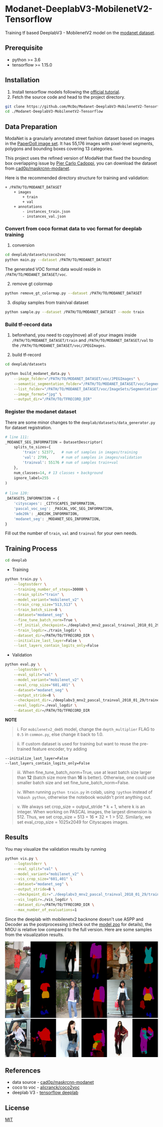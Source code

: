 # Modanet-DeeplabV3-MobilenetV2-Tensorflow
Training tf based DeeplabV3 - MobilenetV2 model on the [modanet dataset](https://github.com/eBay/modanet).


## Prerequisite
- python >= 3.6
- tensorflow >= 1.15.0


## Installation
1. Install tensorflow models following the [official tutorial](https://github.com/tensorflow/models/blob/master/research/delf/INSTALL_INSTRUCTIONS.md).
2. Fetch the source code and head to the project directory.
```bash
git clone https://github.com/McDo/Modanet-DeeplabV3-MobilenetV2-Tensorflow.git
cd ./Modanet-DeeplabV3-MobilenetV2-Tensorflow
```


## Data Preparation
ModaNet is a granularly annotated street fashion dataset based on images in the [PaperDoll image set](https://github.com/kyamagu/paperdoll/tree/master/data/chictopia). It has 55,176 images with pixel-level segments, polygons and bounding boxes covering 13 categories. 

This project uses the refined version of ModaNet that fixed the bounding box overlapping issue by [Pier Carlo Cadoppi](https://github.com/cad0p), you can download the dataset from [cad0p/maskrcnn-modanet](https://github.com/cad0p/maskrcnn-modanet/releases).

Here is the recommended directory structure for training and validation:
```
+ /PATH/TO/MODANET_DATASET
    + images
        + train
        + val
    + annotations
        - instances_train.json
        - instances_val.json
```

### Convert from coco format data to voc format for deeplab training

1. conversion
```bash
cd deeplab/datasets/coco2voc
python main.py --dataset /PATH/TO/MODANET_DATASET
```
The generated VOC format data would reside in `/PATH/TO/MODANET_DATASET/voc`.

2. remove gt colormap
```bash
python remove_gt_colormap.py --dataset /PATH/TO/MODANET_DATASET
```

3. display samples from train/val dataset
```bash
python sample.py --dataset /PATH/TO/MODANET_DATASET --mode train
```

### Build tf-record data

1. beforehand, you need to copy(move) all of your images inside `/PATH/TO/MODANET_DATASET/train` and `/PATH/TO/MODANET_DATASET/val` to the `/PATH/TO/MODANET_DATASET/voc/JPEGImages`.

2. build tf-record
```bash
cd deeplab/datasets
```
```bash
python build_modanet_data.py \
	--image_folder="/PATH/TO/MODANET_DATASET/voc/JPEGImages" \
	--semantic_segmentation_folder="/PATH/TO/MODANET_DATASET/voc/SegmentationClassRaw" \
	--list_folder="/PATH/TO/MODANET_DATASET/voc/ImageSets/Segmentation" \
	--image_format="jpg" \
	--output_dir="/PATH/TO/TFRECORD_DIR"
```

### Register the modanet dataset 

There are some minor changes to the `deeplab/datasets/data_generator.py` for dataset registration.

```python
# line 111:
_MODANET_SEG_INFORMATION = DatasetDescriptor(
    splits_to_sizes={
        'train': 52377,   # num of samples in images/training
        'val': 2799,      # num of samples in images/validation
        'trainval': 55176 # num of samples train+val
    },
    num_classes=14, # 13 classes + background
    ignore_label=255
)

# line 120:
_DATASETS_INFORMATION = {
    'cityscapes': _CITYSCAPES_INFORMATION,
    'pascal_voc_seg': _PASCAL_VOC_SEG_INFORMATION,
    'ade20k': _ADE20K_INFORMATION,
    'modanet_seg': _MODANET_SEG_INFORMATION,
}
```
Fill out the number of `train`, `val` and `trainval` for your own needs.


## Training Process

```bash
cd deeplab
```

- Training
```bash
python train.py \
    --logtostderr \
    --training_number_of_steps=30000 \
    --train_split="train" \
    --model_variant="mobilenet_v2" \
    --train_crop_size="513,513" \
    --train_batch_size=8 \
    --dataset="modanet_seg" \
    --fine_tune_batch_norm=True \
    --tf_initial_checkpoint=./deeplabv3_mnv2_pascal_trainval_2018_01_29/model.ckpt \
    --train_logdir=./train_logdir \
    --dataset_dir=/PATH/TO/TFRECORD_DIR \
    --initialize_last_layer=False \
    --last_layers_contain_logits_only=False
```

- Validation
```bash
python eval.py \
    --logtostderr \
    --eval_split="val" \
    --model_variant="mobilenet_v2" \
    --eval_crop_size="601,401" \
    --dataset="modanet_seg" \
    --output_stride=8 \
    --checkpoint_dir=./deeplabv3_mnv2_pascal_trainval_2018_01_29/trained \
    --eval_logdir=./eval_logdir \
    --dataset_dir=/PATH/TO/TFRECORD_DIR
```

**NOTE**

> i. For `mobilenetv2_dm05` model, change the `depth_multiplier` FLAG to `0.5` in `common.py`, else change it back to 1.0.

> ii. If custom dataset is used for training but want to reuse the pre-trained feature encoder, try adding
```
--initialize_last_layer=False
--last_layers_contain_logits_only=False
``` 

> iii. When fine_tune_batch_norm=True, use at least batch size larger than **12** (batch size more than **16** is better). Otherwise, one could use smaller batch size and set fine_tune_batch_norm=False.

> iv. When running `python train.py` in colab, using `!python` instead of `%%bash python`, otherwise the notebook wouldn't print anything out.

> v. We always set crop_size = output_stride * k + 1, where k is an integer. When working on PASCAL images, the largest dimension is 512. Thus, we set crop_size = 513 = 16 * 32 + 1 > 512. Similarly, we set eval_crop_size = 1025x2049 for Cityscapes images.


## Results

You may visualize the validation results by running
```bash
python vis.py \
    --logtostderr \
    --eval_split="val" \
    --model_variant="mobilenet_v2" \
    --vis_crop_size="601,401" \
    --dataset="modanet_seg" \
    --output_stride=8 \
    --checkpoint_dir="./deeplabv3_mnv2_pascal_trainval_2018_01_29/trained" \
    --vis_logdir=./vis_logdir \
    --dataset_dir=/PATH/TO/TFRECORD_DIR \
    --max_number_of_evaluations=1
```

Since the deeplab with mobilenetv2 backnone doesn't use ASPP and Decoder as the postprocessing (check out the [model zoo](https://github.com/tensorflow/models/blob/master/research/deeplab/g3doc/model_zoo.md) for details), the MIOU is relative low compared to the full version. Here are some samples from the visualization results.

<img alt="good results" src="./results/r1.jpg" />
<br />
<img alt="bad results" src="./results/r2.jpg" />


## References
- data source - [cad0p/maskrcnn-modanet](https://github.com/cad0p/maskrcnn-modanet)
- coco to voc - [alicranck/coco2voc](https://github.com/alicranck/coco2voc)
- deeplab V3 - [tensorflow deeplab](https://github.com/tensorflow/models/tree/master/research/deeplab/datasets)


## License
[MIT](./LICENSE)
